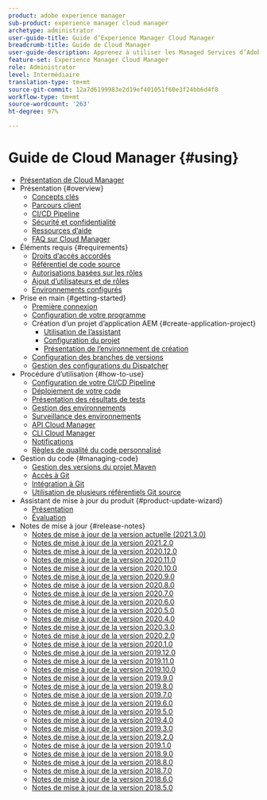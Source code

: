 ```yaml
---
product: adobe experience manager
sub-product: experience manager cloud manager
archetype: administrator
user-guide-title: Guide d’Experience Manager Cloud Manager
breadcrumb-title: Guide de Cloud Manager
user-guide-description: Apprenez à utiliser les Managed Services d’Adobe pour gérer de manière autonome Experience Manager en mode cloud.
feature-set: Experience Manager Cloud Manager
role: Administrator
level: Intermédiaire
translation-type: tm+mt
source-git-commit: 12a7d6199983e2d19ef401051f60e3f24bb6d4f8
workflow-type: tm+mt
source-wordcount: '263'
ht-degree: 97%

---
```



# Guide de Cloud Manager {#using}

+ [Présentation de Cloud Manager](introduction-to-cloud-manager.md)
+ Présentation {#overview}
   + [Concepts clés](key-concepts.md)
   + [Parcours client](customer-journey.md)
   + [CI/CD Pipeline](ci-cd-pipeline.md)
   + [Sécurité et confidentialité](security-and-privacy.md)
   + [Ressources d’aide](help-resources.md)
   + [FAQ sur Cloud Manager](cloud-manager-faqs.md)
+ Éléments requis {#requirements}
   + [Droits d’accès accordés](access-rights-granted.md)
   + [Référentiel de code source](source-code-repository.md)
   + [Autorisations basées sur les rôles](role-based-permissions.md)
   + [Ajout d’utilisateurs et de rôles](setting-up-users-and-roles.md)
   + [Environnements configurés](environments-provisioned.md)
+ Prise en main {#getting-started}
   + [Première connexion](first-time-login.md)
   + [Configuration de votre programme](setting-up-program.md)
   + Création d’un projet d’application AEM {#create-application-project}
      + [Utilisation de l’assistant](using-the-wizard.md)
      + [Configuration du projet](setting-up-project.md)
      + [Présentation de l’environnement de création](build-environment-details.md)
   + [Configuration des branches de versions](configure-your-release-branches.md)
   + [Gestion des configurations du Dispatcher](dispatcher-configurations.md)
+ Procédure d’utilisation {#how-to-use}
   + [Configuration de votre CI/CD Pipeline](configuring-pipeline.md)
   + [Déploiement de votre code](deploying-code.md)
   + [Présentation des résultats de tests](understand-your-test-results.md)
   + [Gestion des environnements](manage-your-environment.md)
   + [Surveillance des environnements](monitor-your-environments.md)
   + [API Cloud Manager](https://www.adobe.io/apis/experiencecloud/cloud-manager/docs.html)
   + [CLI Cloud Manager](https://github.com/adobe/aio-cli-plugin-cloudmanager/blob/main/README.md)
   + [Notifications](notifications.md)
   + [Règles de qualité du code personnalisé](custom-code-quality-rules.md)
+ Gestion du code {#managing-code}
   + [Gestion des versions du projet Maven](activating-maven-project.md)
   + [Accès à Git](accessing-git.md)
   + [Intégration à Git](setup-cloud-manager-git-integration.md)
   + [Utilisation de plusieurs référentiels Git source](/help/using/working-with-multiple-source-git-repos.md)
+ Assistant de mise à jour du produit {#product-update-wizard}
   + [Présentation](overview-productupdate-wizard.md)
   + [Évaluation](evaluation.md)
+ Notes de mise à jour {#release-notes}
   + [Notes de mise à jour de la version actuelle (2021.3.0)](release-notes-current.md)
   + [Notes de mise à jour de la version 2021.2.0](release-notes-2021-2-0.md)
   + [Notes de mise à jour de la version 2020.12.0](release-notes-2020-12-0.md)
   + [Notes de mise à jour de la version 2020.11.0](release-notes-2020-11-0.md)
   + [Notes de mise à jour de la version 2020.10.0](release-notes-2020-10-0.md)
   + [Notes de mise à jour de la version 2020.9.0](release-notes-2020-9-0.md)
   + [Notes de mise à jour de la version 2020.8.0](release-notes-2020-8-0.md)
   + [Notes de mise à jour de la version 2020.7.0](release-notes-2020-7-0.md)
   + [Notes de mise à jour de la version 2020.6.0](release-notes-2020-6-0.md)
   + [Notes de mise à jour de la version 2020.5.0](release-notes-2020-5-0.md)
   + [Notes de mise à jour de la version 2020.4.0](release-notes-2020-4-0.md)
   + [Notes de mise à jour de la version 2020.3.0](release-notes-2020-3-0.md)
   + [Notes de mise à jour de la version 2020.2.0](release-notes-2020-2-0.md)
   + [Notes de mise à jour de la version 2020.1.0](release-notes-2020-1-0.md)
   + [Notes de mise à jour de la version 2019.12.0](release-notes-2019-12-0.md)
   + [Notes de mise à jour de la version 2019.11.0](release-notes-2019-11-0.md)
   + [Notes de mise à jour de la version 2019.10.0](release-notes-2019-10-0.md)
   + [Notes de mise à jour de la version 2019.9.0](release-notes-2019-9-0.md)
   + [Notes de mise à jour de la version 2019.8.0](release-notes-2019-8-0.md)
   + [Notes de mise à jour de la version 2019.7.0](release-notes-2019-7-0.md)
   + [Notes de mise à jour de la version 2019.6.0](release-notes-2019-6-0.md)
   + [Notes de mise à jour de la version 2019.5.0](release-notes-2019-5-0.md)
   + [Notes de mise à jour de la version 2019.4.0](release-notes-2019-4-0.md)
   + [Notes de mise à jour de la version 2019.3.0](release-notes-2019-3-0.md)
   + [Notes de mise à jour de la version 2019.2.0](release-notes-2019-2-0.md)
   + [Notes de mise à jour de la version 2019.1.0](release-notes-2019-1-0.md)
   + [Notes de mise à jour de la version 2018.9.0](release-notes-2018-9-0.md)
   + [Notes de mise à jour de la version 2018.8.0](release-notes-2018-8-0.md)
   + [Notes de mise à jour de la version 2018.7.0](release-notes-2018-7-0.md)
   + [Notes de mise à jour de la version 2018.6.0](release-notes-2018-6-0.md)
   + [Notes de mise à jour de la version 2018.5.0](release-notes-2018-5-0.md)
